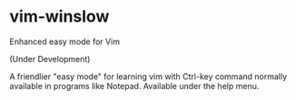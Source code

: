 # vim-winslow
Enhanced easy mode for Vim

(Under Development)

A friendlier "easy mode" for learning vim with Ctrl-key command normally available in programs like Notepad.
Available under the help menu.

